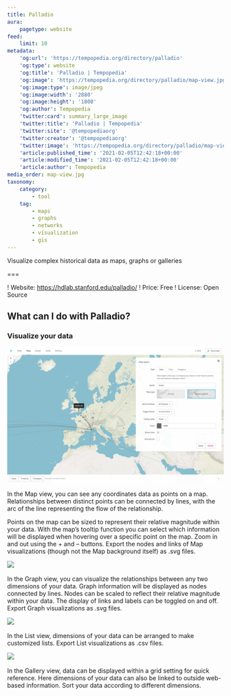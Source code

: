 ```yaml
---
title: Palladio
aura:
    pagetype: website
feed:
    limit: 10
metadata:
    'og:url': 'https://tempopedia.org/directory/palladio'
    'og:type': website
    'og:title': 'Palladio | Tempopedia'
    'og:image': 'https://tempopedia.org/directory/palladio/map-view.jpg'
    'og:image:type': image/jpeg
    'og:image:width': '2880'
    'og:image:height': '1800'
    'og:author': Tempopedia
    'twitter:card': summary_large_image
    'twitter:title': 'Palladio | Tempopedia'
    'twitter:site': '@tempopediaorg'
    'twitter:creator': '@tempopediaorg'
    'twitter:image': 'https://tempopedia.org/directory/palladio/map-view.jpg'
    'article:published_time': '2021-02-05T12:42:18+00:00'
    'article:modified_time': '2021-02-05T12:42:18+00:00'
    'article:author': Tempopedia
media_order: map-view.jpg
taxonomy:
    category:
        - tool
    tag:
        - maps
        - graphs
        - networks
        - visualization
        - gis
---
```


Visualize complex historical data as maps, graphs or galleries

===

! Website: https://hdlab.stanford.edu/palladio/
! Price: Free
! License: Open Source

## What can I do with Palladio?

### Visualize your data

![](map-view.jpg)

In the Map view, you can see any coordinates data as points on a map. Relationships between distinct points can be connected by lines, with the arc of the line representing the flow of the relationship.

Points on the map can be sized to represent their relative magnitude within your data. With the map’s tooltip function you can select which information will be displayed when hovering over a specific point on the map. Zoom in and out using the + and – buttons. Export the nodes and links of Map visualizations (though not the Map background itself) as .svg files.

![](http://hdlab.stanford.edu/palladio/assets/graph-view.jpg)

In the Graph view, you can visualize the relationships between any two dimensions of your data. Graph information will be displayed as nodes connected by lines. Nodes can be scaled to reflect their relative magnitude within your data. The display of links and labels can be toggled on and off. Export Graph visualizations as .svg files.

![](http://hdlab.stanford.edu/palladio/assets/list-view.jpg)

In the List view, dimensions of your data can be arranged to make customized lists. Export List visualizations as .csv files.

![](http://hdlab.stanford.edu/palladio/assets/gallery-view.jpg)

In the Gallery view, data can be displayed within a grid setting for quick reference. Here dimensions of your data can also be linked to outside web-based information. Sort your data according to different dimensions.
